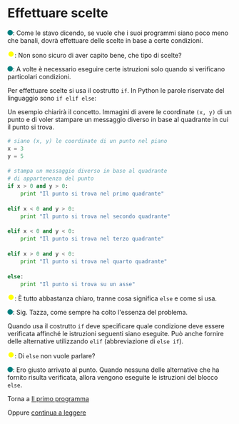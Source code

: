 # Effettuare scelte

![](../../images/people/tess.png): Come le stavo dicendo, se vuole che i suoi programmi
siano poco meno che banali, dovrà effettuare delle scelte in base a certe condizioni.

![](../../images/people/tazza.png): Non sono sicuro di aver capito bene,
che tipo di scelte?

![](../../images/people/tess.png): A volte è necessario eseguire certe
istruzioni solo quando si verificano particolari condizioni.

Per effettuare scelte si usa il costrutto `if`. In Python le parole
riservate del linguaggio sono `if elif else`:

Un esempio chiarirà il concetto. Immagini di avere le coordinate `(x, y)` di
un punto e di voler stampare un messaggio diverso in base al quadrante in cui
il punto si trova.

```py
# siano (x, y) le coordinate di un punto nel piano
x = 3
y = 5

# stampa un messaggio diverso in base al quadrante
# di appartenenza del punto
if x > 0 and y > 0:
    print "Il punto si trova nel primo quadrante"

elif x < 0 and y > 0:
    print "Il punto si trova nel secondo quadrante"

elif x < 0 and y < 0:
    print "Il punto si trova nel terzo quadrante"

elif x > 0 and y < 0:
    print "Il punto si trova nel quarto quadrante"

else:
    print "Il punto si trova su un asse"
```

![](../../images/people/tazza.png): &Egrave; tutto abbastanza chiaro, tranne cosa significa
`else` e come si usa.

![](../../images/people/tess.png): Sig. Tazza, come sempre ha colto l'essenza del problema.

Quando usa il costrutto `if` deve specificare quale condizione deve essere verificata
affinché le istruzioni seguenti siano eseguite. Può anche fornire delle alternative
utilizzando `elif` (abbreviazione di `else if`).

![](../../images/people/tazza.png): Di `else` non vuole parlare?

![](../../images/people/tess.png): Ero giusto arrivato al punto. Quando nessuna delle
alternative che ha fornito risulta verificata, allora vengono eseguite le istruzioni
del blocco `else`.

Torna a [Il primo programma](../summary.md)

Oppure [continua a leggere](esercizi2.md)
